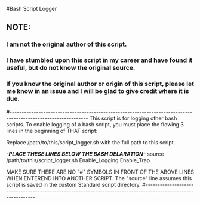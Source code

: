 #Bash Script Logger

## NOTE:
### I am not the original author of this script.
### I have stumbled upon this script in my career and have found it useful, but do not know the original source.
### If you know the original author or origin of this script, please let me know in an issue and I will be glad to give credit where it is due.

#--------------------------------------------------------------------------------------------------------------
 This script is for logging other bash scripts.
 To enable logging of a bash script, you must place the flowing 3 lines in the beginning of THAT script:

 Replace /path/to/this/script_logger.sh with the full path to this script.

***-PLACE THESE LINES BELOW THE BASH DELARATION-***
 source /path/to/this/script_logger.sh
 Enable_Logging
 Enable_Trap


 MAKE SURE THERE ARE NO "#" SYMBOLS IN FRONT OF THE ABOVE LINES WHEN ENTEREND INTO ANOTHER SCRIPT.
 The "source" line assumes this script is saved in the custom Standard script directory.
#--------------------------------------------------------------------------------------------------------------

